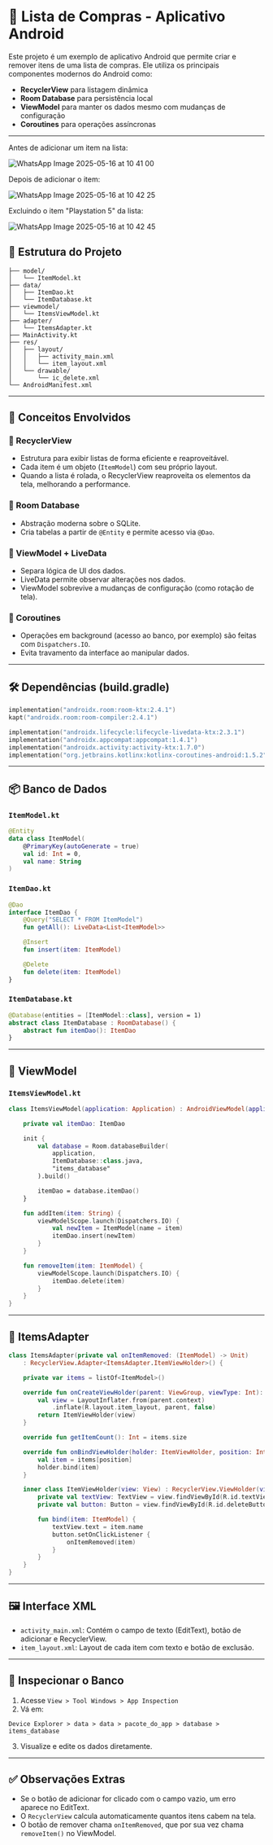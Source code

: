 # 📱 Lista de Compras - Aplicativo Android

Este projeto é um exemplo de aplicativo Android que permite criar e remover itens de uma lista de compras. Ele utiliza os principais componentes modernos do Android como:

- **RecyclerView** para listagem dinâmica
- **Room Database** para persistência local
- **ViewModel** para manter os dados mesmo com mudanças de configuração
- **Coroutines** para operações assíncronas

---

Antes de adicionar um item na lista:

![WhatsApp Image 2025-05-16 at 10 41 00](https://github.com/user-attachments/assets/0c2aa41c-7ed5-4ee0-873e-110775b64631)

Depois de adicionar o item:


![WhatsApp Image 2025-05-16 at 10 42 25](https://github.com/user-attachments/assets/714e3f5f-4dcd-46bd-835c-b3d2082ced23)

Excluindo o item "Playstation 5" da lista:


![WhatsApp Image 2025-05-16 at 10 42 45](https://github.com/user-attachments/assets/38798a19-d9d8-4dac-bef5-8fedc524d13a)



## 🧱 Estrutura do Projeto

```
├── model/
│   └── ItemModel.kt
├── data/
│   ├── ItemDao.kt
│   └── ItemDatabase.kt
├── viewmodel/
│   └── ItemsViewModel.kt
├── adapter/
│   └── ItemsAdapter.kt
├── MainActivity.kt
├── res/
│   ├── layout/
│   │   ├── activity_main.xml
│   │   └── item_layout.xml
│   └── drawable/
│       └── ic_delete.xml
└── AndroidManifest.xml
```

---

## 🧩 Conceitos Envolvidos

### 🔁 RecyclerView

- Estrutura para exibir listas de forma eficiente e reaproveitável.
- Cada item é um objeto (`ItemModel`) com seu próprio layout.
- Quando a lista é rolada, o RecyclerView reaproveita os elementos da tela, melhorando a performance.

### 💾 Room Database

- Abstração moderna sobre o SQLite.
- Cria tabelas a partir de `@Entity` e permite acesso via `@Dao`.

### 🧠 ViewModel + LiveData

- Separa lógica de UI dos dados.
- LiveData permite observar alterações nos dados.
- ViewModel sobrevive a mudanças de configuração (como rotação de tela).

### 🧵 Coroutines

- Operações em background (acesso ao banco, por exemplo) são feitas com `Dispatchers.IO`.
- Evita travamento da interface ao manipular dados.

---

## 🛠️ Dependências (build.gradle)

```kotlin
implementation("androidx.room:room-ktx:2.4.1")
kapt("androidx.room:room-compiler:2.4.1")

implementation("androidx.lifecycle:lifecycle-livedata-ktx:2.3.1")
implementation("androidx.appcompat:appcompat:1.4.1")
implementation("androidx.activity:activity-ktx:1.7.0")
implementation("org.jetbrains.kotlinx:kotlinx-coroutines-android:1.5.2")
```

---

## 📦 Banco de Dados

### `ItemModel.kt`

```kotlin
@Entity
data class ItemModel(
    @PrimaryKey(autoGenerate = true)
    val id: Int = 0,
    val name: String
)
```

### `ItemDao.kt`

```kotlin
@Dao
interface ItemDao {
    @Query("SELECT * FROM ItemModel")
    fun getAll(): LiveData<List<ItemModel>>

    @Insert
    fun insert(item: ItemModel)

    @Delete
    fun delete(item: ItemModel)
}
```

### `ItemDatabase.kt`

```kotlin
@Database(entities = [ItemModel::class], version = 1)
abstract class ItemDatabase : RoomDatabase() {
    abstract fun itemDao(): ItemDao
}
```

---

## 🧠 ViewModel

### `ItemsViewModel.kt`

```kotlin
class ItemsViewModel(application: Application) : AndroidViewModel(application) {

    private val itemDao: ItemDao

    init {
        val database = Room.databaseBuilder(
            application,
            ItemDatabase::class.java,
            "items_database"
        ).build()

        itemDao = database.itemDao()
    }

    fun addItem(item: String) {
        viewModelScope.launch(Dispatchers.IO) {
            val newItem = ItemModel(name = item)
            itemDao.insert(newItem)
        }
    }

    fun removeItem(item: ItemModel) {
        viewModelScope.launch(Dispatchers.IO) {
            itemDao.delete(item)
        }
    }
}
```

---

## 🔄 ItemsAdapter

```kotlin
class ItemsAdapter(private val onItemRemoved: (ItemModel) -> Unit)
    : RecyclerView.Adapter<ItemsAdapter.ItemViewHolder>() {

    private var items = listOf<ItemModel>()

    override fun onCreateViewHolder(parent: ViewGroup, viewType: Int): ItemViewHolder {
        val view = LayoutInflater.from(parent.context)
            .inflate(R.layout.item_layout, parent, false)
        return ItemViewHolder(view)
    }

    override fun getItemCount(): Int = items.size

    override fun onBindViewHolder(holder: ItemViewHolder, position: Int) {
        val item = items[position]
        holder.bind(item)
    }

    inner class ItemViewHolder(view: View) : RecyclerView.ViewHolder(view) {
        private val textView: TextView = view.findViewById(R.id.textView)
        private val button: Button = view.findViewById(R.id.deleteButton)

        fun bind(item: ItemModel) {
            textView.text = item.name
            button.setOnClickListener {
                onItemRemoved(item)
            }
        }
    }
}
```

---

## 🖼️ Interface XML

- `activity_main.xml`: Contém o campo de texto (EditText), botão de adicionar e RecyclerView.
- `item_layout.xml`: Layout de cada item com texto e botão de exclusão.

---

## 🧪 Inspecionar o Banco

1. Acesse `View > Tool Windows > App Inspection`
2. Vá em:
```
Device Explorer > data > data > pacote_do_app > database > items_database
```
3. Visualize e edite os dados diretamente.

---

## ✅ Observações Extras

- Se o botão de adicionar for clicado com o campo vazio, um erro aparece no EditText.
- O `RecyclerView` calcula automaticamente quantos itens cabem na tela.
- O botão de remover chama `onItemRemoved`, que por sua vez chama `removeItem()` no ViewModel.
